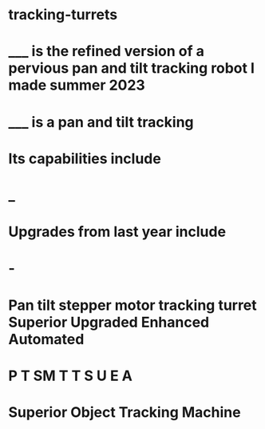 # tracking-turrets
# ___ is the refined version of a pervious pan and tilt tracking robot I made summer 2023
# ___ is a pan and tilt tracking 
# Its capabilities include
# _
# Upgrades from last year include
# -


# Pan tilt stepper motor tracking turret Superior Upgraded Enhanced Automated
# P T SM T T S U E A
# Superior Object Tracking Machine
# 
